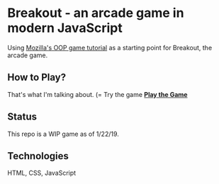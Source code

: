 # Breakout - an arcade game in modern JavaScript
Using [Mozilla's OOP game tutorial](https://developer.mozilla.org/en-US/docs/Games/Tutorials/2D_Breakout_game_pure_JavaScript) as a starting point for Breakout, the arcade game.

## How to Play?
That's what I'm talking about. (= Try the game **[Play the Game](http://nicolaisafai.com/Breakout/)**

## Status
This repo is a WIP game as of 1/22/19.

## Technologies
HTML, CSS, JavaScript
